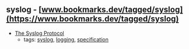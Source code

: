 syslog - [www.bookmarks.dev/tagged/syslog](https://www.bookmarks.dev/tagged/syslog)
---
* [The Syslog Protocol](https://tools.ietf.org/html/rfc5424)
    * tags: [syslog](../tags/syslog.md), [logging](../tags/logging.md), [specification](../tags/specification.md)

